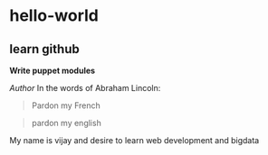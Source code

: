 # hello-world
## learn github
**Write puppet modules**

_Author_
In the words of Abraham Lincoln:

> Pardon my French

> pardon my english

My name is vijay and desire to learn web development and bigdata
